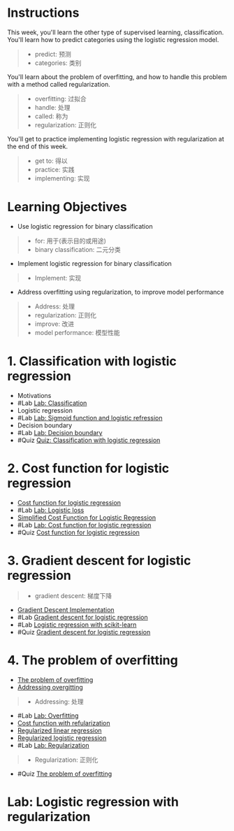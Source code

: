 # Instructions
This week, you'll learn the other type of supervised learning, classification.
You'll learn how to predict categories using the logistic regression model.

> - predict: 预测
> - categories: 类别

You'll learn about the problem of overfitting, and how to handle this problem with a method called regularization.

> - overfitting: 过拟合
> - handle: 处理
> - called: 称为
> - regularization: 正则化

You'll get to practice implementing logistic regression with regularization at the end of this week.
> - get to: 得以
> - practice: 实践
> - implementing: 实现

# Learning Objectives
- Use logistic regression for binary classification

> - for: 用于(表示目的或用途)
> - binary classification: 二元分类

- Implement logistic regression for binary classification

> - Implement: 实现

- Address overfitting using regularization, to improve model performance
> - Address: 处理
> - regularization: 正则化
> - improve: 改进
> - model performance: 模型性能


# 1. Classification with logistic regression
- Motivations
- #Lab [Lab: Classification](./lab/C1_W3_Lab01_Classification_Soln.ipynb)
- Logistic regression
- #Lab [Lab: Sigmoid function and logistic refression](./lab/C1_W3_Lab02_Sigmoid_function_Soln.ipynb)
- Decision boundary
- #Lab [Lab: Decision boundary](./lab/C1_W3_Lab03_Decision_Boundary_Soln.ipynb)
- #Quiz [Quiz: Classification with logistic regression](./W3_1_Quiz.ipynb)

# 2. Cost function for logistic regression
- [Cost function for logistic regression](./video/W3_2.1_Cost_Function_For_Logistic_Regression.md)
- #Lab [Lab: Logistic loss](./lab/C1_W3_Lab04_LogisticLoss_Soln.ipynb)
- [Simplified Cost Function for Logistic Regression](./video/W3_2.2_Simplified_Cost_Function_For_Logistic_Regression.md)
- #Lab [Lab: Cost function for logistic regression](./lab/C1_W3_Lab05_Cost_Function_Soln.ipynb)
- #Quiz [Cost function for logistic regression](./W3_2_Quiz.ipynb)


# 3. Gradient descent for logistic regression
> - gradient descent: 梯度下降
- [Gradient Descent Implementation](./video/W3_3.1_Gradient_Descent_Implementation.md)
- #Lab [Gradient descent for logistic regression](./lab/C1_W3_Lab06_Gradient_Descent_Soln.ipynb)
- #Lab [Logistic regression with scikit-learn](./lab/C1_W3_Lab07_Scikit_Learn_Soln.ipynb)
- #Quiz [Gradient descent for logistic regression](./W3_3_Quiz.ipynb)


# 4. The problem of overfitting

- [The problem of overfitting](./video/W3_4.1_The_Problem_Of_Overfitting.md)
- [Addressing overgitting](./video/W3_4.2_Address_Overfitting.md)
> - Addressing: 处理
- #Lab [Lab: Overfitting](./lab/C1_W3_Lab08_Overfitting_Soln.ipynb)
- [Cost function with refularization](./video/W3_4.3_Cost_Function_With_Regularization.md)
- [Regularized linear regression](./video/W3_4.4_Regularized_Linear_Regression.md)
- [Regularized logistic regression](./video/W3_4.5_Regularized_Logistic_Regression.md)
- #Lab [Lab: Regularization](./lab/C1_W3_Lab09_Regularization_Soln.ipynjsonb)
> - Regularization: 正则化
- #Quiz [The problem of overfitting](./W3_4_Quiz.ipynb)

# Lab: Logistic regression with regularization
